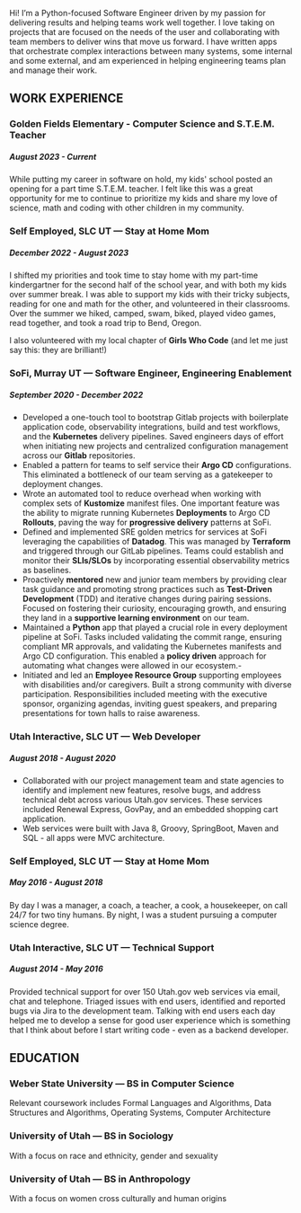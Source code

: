 Hi! I’m a Python-focused Software Engineer driven by my passion for delivering results and helping teams work well together. I love taking on projects that are focused on the needs of the user and collaborating with team members to deliver wins that move us forward. I have written apps that orchestrate complex interactions between many systems, some internal and some external, and am experienced in helping engineering teams plan and manage their work.

## WORK EXPERIENCE

### Golden Fields Elementary - Computer Science and S.T.E.M. Teacher
##### August 2023 - Current
While putting my career in software on hold, my kids' school posted an opening for a part time S.T.E.M. teacher. I felt like this was a great opportunity for me to continue to prioritize my kids and share my love of science, math and coding with other children in my community.

### Self Employed, SLC UT — Stay at Home Mom
##### December 2022 - August 2023
I shifted my priorities and took time to stay home with my part-time kindergartner for the second half of the school year, and with both my kids over summer break. I was able to support my kids with their tricky subjects, reading for one and math for the other, and volunteered in their classrooms. Over the summer we hiked, camped, swam, biked, played video games, read together, and took a road trip to Bend, Oregon.

I also volunteered with my local chapter of **Girls Who Code** (and let me just say this: they are brilliant!)

### SoFi, Murray UT — Software Engineer, Engineering Enablement
##### September 2020 - December 2022
- Developed a one-touch tool to bootstrap Gitlab projects with boilerplate application code, observability integrations, build and test workflows, and the **Kubernetes** delivery pipelines. Saved engineers days of effort when initiating new projects and centralized configuration management across our **Gitlab** repositories.
- Enabled a pattern for teams to self service their **Argo CD** configurations. This eliminated a bottleneck of our team serving as a gatekeeper to deployment changes.
- Wrote an automated tool to reduce overhead when working with complex sets of **Kustomize** manifest files. One important feature was the ability to migrate running Kubernetes **Deployments** to Argo CD **Rollouts**, paving the way for **progressive delivery** patterns at SoFi.
- Defined and implemented SRE golden metrics for services at SoFi leveraging the capabilities of **Datadog**. This was managed by **Terraform** and triggered through our GitLab pipelines. Teams could establish and monitor their **SLIs/SLOs** by incorporating essential observability metrics as baselines.
- Proactively **mentored** new and junior team members by providing clear task guidance and promoting strong practices such as **Test-Driven Development** (TDD) and iterative changes during pairing sessions. Focused on fostering their curiosity, encouraging growth, and ensuring they land in a **supportive learning environment** on our team.
- Maintained a **Python** app that played a crucial role in every deployment pipeline at SoFi. Tasks included validating the commit range, ensuring compliant MR approvals, and validating the Kubernetes manifests and Argo CD configuration. This enabled a **policy driven** approach for automating what changes were allowed in our ecosystem.-
- Initiated and led an **Employee Resource Group** supporting employees with disabilities and/or caregivers. Built a strong community with diverse participation. Responsibilities included meeting with the executive sponsor, organizing agendas, inviting guest speakers, and preparing presentations for town halls to raise awareness.

### Utah Interactive, SLC UT — Web Developer
##### August 2018 - August 2020
- Collaborated with our project management team and state agencies to identify and implement new features, resolve bugs, and address technical debt across various Utah.gov services. These services included Renewal Express, GovPay, and an embedded shopping cart application.
- Web services were built with Java 8, Groovy, SpringBoot, Maven and SQL - all apps were MVC architecture.

### Self Employed, SLC UT — Stay at Home Mom
##### May 2016 - August 2018
By day I was a manager, a coach, a teacher, a cook, a housekeeper, on call 24/7 for two tiny humans. By night, I was a student pursuing a computer science degree.

### Utah Interactive, SLC UT — Technical Support
##### August 2014 - May 2016
Provided technical support for over 150 Utah.gov web services via email, chat and telephone. Triaged issues with end users, identified and reported bugs via Jira to the development team.
Talking with end users each day helped me to develop a sense for good user experience which is something that I think about before I start writing code - even as a backend developer.

## EDUCATION
### Weber State University — BS in Computer Science
Relevant coursework includes Formal Languages and Algorithms, Data Structures and Algorithms, Operating Systems, Computer Architecture
### University of Utah — BS in Sociology
With a focus on race and ethnicity, gender and sexuality
### University of Utah — BS in Anthropology
With a focus on women cross culturally and human origins
